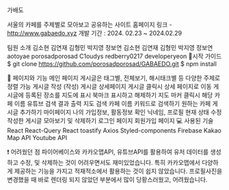 가배도


서울의 카페를 주제별로 모아보고 공유하는 사이트
홈페이지 링크 - http://www.gabaedo.xyz
개발 기간 : 2024. 02.23 ~ 2024.02.29



팀원 소개
김소현	김연재	김형민	박지영	정보연
김소현	김연재	김형민	박지영	정보연
aotoyae	porosadporosad	C1oudys	redberry0217	developeryeon
🚩시작 가이드
$ git clone https://github.com/porosadporosad/GABAEDO.git
$ npm install

📃 페이지와 기능
메인 페이지
게시글은 태그별, 전체보기, 해시태크별 등 다양한 주제로 정렬 가능
게시글 작성 (작성)
게시글 상세페이지
게시글 클릭시 상세 페이지로 이동
게시글에 등록된 장소를 지도에 표시
북마크 표시하고 해제하기
지도 마커 클릭시 해당 카페 이름 유튜브 검색 결과 출력
지도 검색
카페 이름 키워드로 검색하기
원하는 카페 게시글 추가하기
마이페이지
나의 가입정보, 활동정보 확인
닉네임, 프로필 현재 상태 수정
작성한 게시글 모아보기 및 삭제하기
로그인 페이지
회원가입 페이지
💻️ 사용된 기술
React
React-Query
React toastify
Axios
Styled-components
Firebase
Kakao Map API
Youtube API

❗ 어려웠던 점
파이어베이스와 카카오맵API, 유튜브API를 활용하여 유저 데이터를 생성하고 수정, 및 삭제하는 것이 어려우면서도 재미있었습니다. 특히 카카오맵에서 다양하게 제공하는 기능을 가지고 적재적소에서 활용하는 것이 쉽지 않았습니다.
프로필사진을 변경했을 때 바로 렌더링 되지 않았던 부분에서 많이 당황스러웠고, 어려웠습니다.
